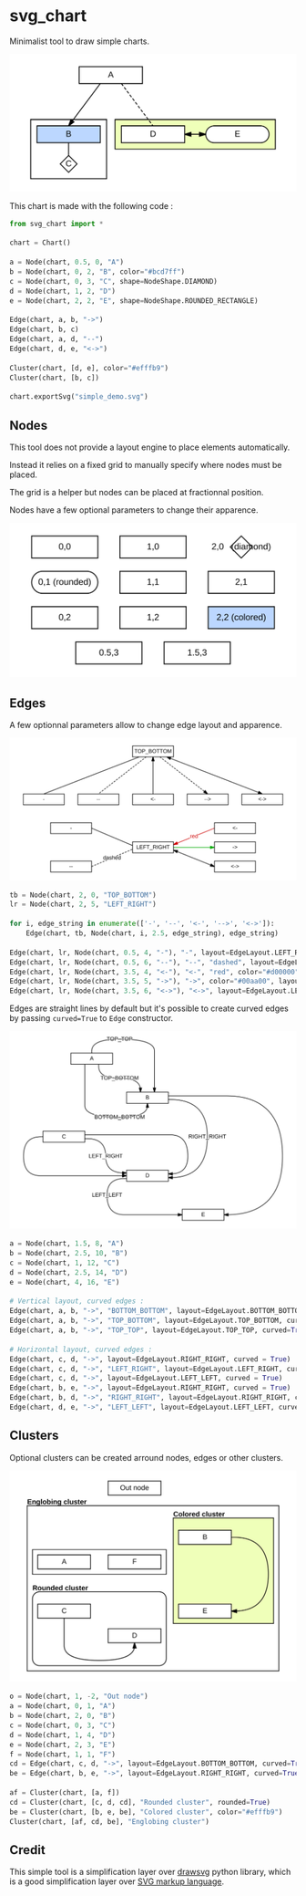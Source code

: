 # svg_chart

Minimalist tool to draw simple charts.

![Simple demo](simple_demo.svg)

This chart is made with the following code :

``` python
from svg_chart import *

chart = Chart()

a = Node(chart, 0.5, 0, "A")
b = Node(chart, 0, 2, "B", color="#bcd7ff")
c = Node(chart, 0, 3, "C", shape=NodeShape.DIAMOND)
d = Node(chart, 1, 2, "D")
e = Node(chart, 2, 2, "E", shape=NodeShape.ROUNDED_RECTANGLE)

Edge(chart, a, b, "->")
Edge(chart, b, c)
Edge(chart, a, d, "--")
Edge(chart, d, e, "<->")

Cluster(chart, [d, e], color="#efffb9")
Cluster(chart, [b, c])

chart.exportSvg("simple_demo.svg")
```

## Nodes

This tool does not provide a layout engine to place elements automatically.

Instead it relies on a fixed grid to manually specify where nodes must be placed.

The grid is a helper but nodes can be placed at fractionnal position.

Nodes have a few optional parameters to change their apparence.

![Nodes](node_demo.svg)

## Edges

A few optionnal parameters allow to change edge layout and apparence.

![Edges](edge_demo.svg)

``` python
tb = Node(chart, 2, 0, "TOP_BOTTOM")
lr = Node(chart, 2, 5, "LEFT_RIGHT")

for i, edge_string in enumerate(['-', '--', '<-', '-->', '<->']):
    Edge(chart, tb, Node(chart, i, 2.5, edge_string), edge_string)

Edge(chart, lr, Node(chart, 0.5, 4, "-"), "-", layout=EdgeLayout.LEFT_RIGHT)
Edge(chart, lr, Node(chart, 0.5, 6, "--"), "--", "dashed", layout=EdgeLayout.LEFT_RIGHT)
Edge(chart, lr, Node(chart, 3.5, 4, "<-"), "<-", "red", color="#d00000", layout=EdgeLayout.LEFT_RIGHT)
Edge(chart, lr, Node(chart, 3.5, 5, "->"), "->", color="#00aa00", layout=EdgeLayout.LEFT_RIGHT)
Edge(chart, lr, Node(chart, 3.5, 6, "<->"), "<->", layout=EdgeLayout.LEFT_RIGHT)
```

Edges are straight lines by default but it's possible to create curved edges by passing `curved=True` to `Edge` constructor.

![Edges](curved_edge_demo.svg)

``` python
a = Node(chart, 1.5, 8, "A")
b = Node(chart, 2.5, 10, "B")
c = Node(chart, 1, 12, "C")
d = Node(chart, 2.5, 14, "D")
e = Node(chart, 4, 16, "E")

# Vertical layout, curved edges :
Edge(chart, a, b, "->", "BOTTOM_BOTTOM", layout=EdgeLayout.BOTTOM_BOTTOM, curved=True)
Edge(chart, a, b, "->", "TOP_BOTTOM", layout=EdgeLayout.TOP_BOTTOM, curved=True)
Edge(chart, a, b, "->", "TOP_TOP", layout=EdgeLayout.TOP_TOP, curved=True)

# Horizontal layout, curved edges :
Edge(chart, c, d, "->", layout=EdgeLayout.RIGHT_RIGHT, curved = True)
Edge(chart, c, d, "->", "LEFT_RIGHT", layout=EdgeLayout.LEFT_RIGHT, curved = True)
Edge(chart, c, d, "->", layout=EdgeLayout.LEFT_LEFT, curved = True)
Edge(chart, b, e, "->", layout=EdgeLayout.RIGHT_RIGHT, curved = True)
Edge(chart, b, d, "->", "RIGHT_RIGHT", layout=EdgeLayout.RIGHT_RIGHT, curved = True)
Edge(chart, d, e, "->", "LEFT_LEFT", layout=EdgeLayout.LEFT_LEFT, curved = True)
```

## Clusters

Optional clusters can be created arround nodes, edges or other clusters.

![Clusters](cluster_demo.svg)

``` python
o = Node(chart, 1, -2, "Out node")
a = Node(chart, 0, 1, "A")
b = Node(chart, 2, 0, "B")
c = Node(chart, 0, 3, "C")
d = Node(chart, 1, 4, "D")
e = Node(chart, 2, 3, "E")
f = Node(chart, 1, 1, "F")
cd = Edge(chart, c, d, "->", layout=EdgeLayout.BOTTOM_BOTTOM, curved=True)
be = Edge(chart, b, e, "->", layout=EdgeLayout.RIGHT_RIGHT, curved=True)

af = Cluster(chart, [a, f])
cd = Cluster(chart, [c, d, cd], "Rounded cluster", rounded=True)
be = Cluster(chart, [b, e, be], "Colored cluster", color="#efffb9")
Cluster(chart, [af, cd, be], "Englobing cluster")
```

## Credit

This simple tool is a simplification layer over [drawsvg](https://github.com/cduck/drawsvg) python library,
which is a good simplification layer over [SVG markup language](https://developer.mozilla.org/en-US/docs/Web/SVG).
